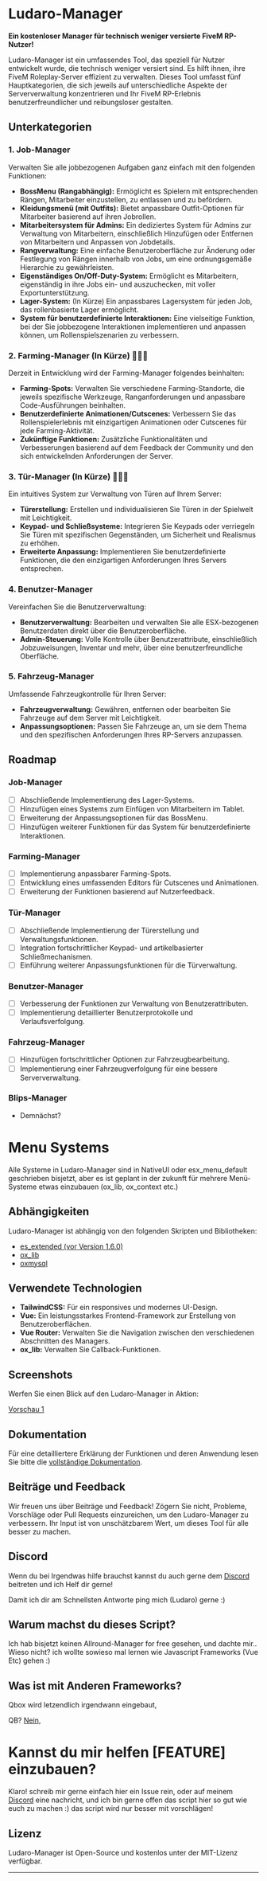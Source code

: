 # Ludaro-Manager

**Ein kostenloser Manager für technisch weniger versierte FiveM RP-Nutzer!**

Ludaro-Manager ist ein umfassendes Tool, das speziell für Nutzer entwickelt wurde, die technisch weniger versiert sind. Es hilft ihnen, ihre FiveM Roleplay-Server effizient zu verwalten. Dieses Tool umfasst fünf Hauptkategorien, die sich jeweils auf unterschiedliche Aspekte der Serververwaltung konzentrieren und Ihr FiveM RP-Erlebnis benutzerfreundlicher und reibungsloser gestalten.

## Unterkategorien

### 1. Job-Manager
Verwalten Sie alle jobbezogenen Aufgaben ganz einfach mit den folgenden Funktionen:
- **BossMenu (Rangabhängig):** Ermöglicht es Spielern mit entsprechenden Rängen, Mitarbeiter einzustellen, zu entlassen und zu befördern.
- **Kleidungsmenü (mit Outfits):** Bietet anpassbare Outfit-Optionen für Mitarbeiter basierend auf ihren Jobrollen.
- **Mitarbeitersystem für Admins:** Ein dediziertes System für Admins zur Verwaltung von Mitarbeitern, einschließlich Hinzufügen oder Entfernen von Mitarbeitern und Anpassen von Jobdetails.
- **Rangverwaltung:** Eine einfache Benutzeroberfläche zur Änderung oder Festlegung von Rängen innerhalb von Jobs, um eine ordnungsgemäße Hierarchie zu gewährleisten.
- **Eigenständiges On/Off-Duty-System:** Ermöglicht es Mitarbeitern, eigenständig in ihre Jobs ein- und auszuchecken, mit voller Exportunterstützung.
- **Lager-System:** (In Kürze) Ein anpassbares Lagersystem für jeden Job, das rollenbasierte Lager ermöglicht.
- **System für benutzerdefinierte Interaktionen:** Eine vielseitige Funktion, bei der Sie jobbezogene Interaktionen implementieren und anpassen können, um Rollenspielszenarien zu verbessern.

### 2. Farming-Manager (In Kürze) 🚧👷‍♀️
Derzeit in Entwicklung wird der Farming-Manager folgendes beinhalten:
- **Farming-Spots:** Verwalten Sie verschiedene Farming-Standorte, die jeweils spezifische Werkzeuge, Ranganforderungen und anpassbare Code-Ausführungen beinhalten.
- **Benutzerdefinierte Animationen/Cutscenes:** Verbessern Sie das Rollenspielerlebnis mit einzigartigen Animationen oder Cutscenes für jede Farming-Aktivität.
- **Zukünftige Funktionen:** Zusätzliche Funktionalitäten und Verbesserungen basierend auf dem Feedback der Community und den sich entwickelnden Anforderungen der Server.

### 3. Tür-Manager (In Kürze) 🚧👷‍♀️
Ein intuitives System zur Verwaltung von Türen auf Ihrem Server:
- **Türerstellung:** Erstellen und individualisieren Sie Türen in der Spielwelt mit Leichtigkeit.
- **Keypad- und Schließsysteme:** Integrieren Sie Keypads oder verriegeln Sie Türen mit spezifischen Gegenständen, um Sicherheit und Realismus zu erhöhen.
- **Erweiterte Anpassung:** Implementieren Sie benutzerdefinierte Funktionen, die den einzigartigen Anforderungen Ihres Servers entsprechen.

### 4. Benutzer-Manager
Vereinfachen Sie die Benutzerverwaltung:
- **Benutzerverwaltung:** Bearbeiten und verwalten Sie alle ESX-bezogenen Benutzerdaten direkt über die Benutzeroberfläche.
- **Admin-Steuerung:** Volle Kontrolle über Benutzerattribute, einschließlich Jobzuweisungen, Inventar und mehr, über eine benutzerfreundliche Oberfläche.

### 5. Fahrzeug-Manager
Umfassende Fahrzeugkontrolle für Ihren Server:
- **Fahrzeugverwaltung:** Gewähren, entfernen oder bearbeiten Sie Fahrzeuge auf dem Server mit Leichtigkeit.
- **Anpassungsoptionen:** Passen Sie Fahrzeuge an, um sie dem Thema und den spezifischen Anforderungen Ihres RP-Servers anzupassen.

## Roadmap

### Job-Manager
- [ ] Abschließende Implementierung des Lager-Systems.
- [ ] Hinzufügen eines Systems zum Einfügen von Mitarbeitern im Tablet.
- [ ] Erweiterung der Anpassungsoptionen für das BossMenu.
- [ ] Hinzufügen weiterer Funktionen für das System für benutzerdefinierte Interaktionen.

### Farming-Manager
- [ ] Implementierung anpassbarer Farming-Spots.
- [ ] Entwicklung eines umfassenden Editors für Cutscenes und Animationen.
- [ ] Erweiterung der Funktionen basierend auf Nutzerfeedback.

### Tür-Manager
- [ ] Abschließende Implementierung der Türerstellung und Verwaltungsfunktionen.
- [ ] Integration fortschrittlicher Keypad- und artikelbasierter Schließmechanismen.
- [ ] Einführung weiterer Anpassungsfunktionen für die Türverwaltung.

### Benutzer-Manager
- [ ] Verbesserung der Funktionen zur Verwaltung von Benutzerattributen.
- [ ] Implementierung detaillierter Benutzerprotokolle und Verlaufsverfolgung.

### Fahrzeug-Manager
- [ ] Hinzufügen fortschrittlicher Optionen zur Fahrzeugbearbeitung.
- [ ] Implementierung einer Fahrzeugverfolgung für eine bessere Serververwaltung.

### Blips-Manager
- Demnächst?

# Menu Systems
Alle Systeme in Ludaro-Manager sind in NativeUI oder esx_menu_default geschrieben bisjetzt, aber es ist geplant in der zukunft für mehrere Menü-Systeme etwas einzubauen (ox_lib, ox_context etc.)


## Abhängigkeiten

Ludaro-Manager ist abhängig von den folgenden Skripten und Bibliotheken:
- [es_extended (vor Version 1.6.0)](https://github.com/esx-framework/esx_core)
- [ox_lib](https://github.com/overextended/ox_lib)
- [oxmysql](https://github.com/overextended/oxmysql)

## Verwendete Technologien

- **TailwindCSS:** Für ein responsives und modernes UI-Design.
- **Vue:** Ein leistungsstarkes Frontend-Framework zur Erstellung von Benutzeroberflächen.
- **Vue Router:** Verwalten Sie die Navigation zwischen den verschiedenen Abschnitten des Managers.
- **ox_lib:** Verwalten Sie Callback-Funktionen.

## Screenshots

Werfen Sie einen Blick auf den Ludaro-Manager in Aktion:

[Vorschau 1](https://github.com/user-attachments/assets/a268e75a-a03c-4e96-b34b-6dbb0c13e590)

## Dokumentation

Für eine detailliertere Erklärung der Funktionen und deren Anwendung lesen Sie bitte die [vollständige Dokumentation](https://github.com/Ludaro1024/ludaro_manager/wiki).

## Beiträge und Feedback

Wir freuen uns über Beiträge und Feedback! Zögern Sie nicht, Probleme, Vorschläge oder Pull Requests einzureichen, um den Ludaro-Manager zu verbessern. Ihr Input ist von unschätzbarem Wert, um dieses Tool für alle besser zu machen.

## Discord

Wenn du bei Irgendwas hilfe brauchst kannst du auch gerne dem [Discord](https://discord.ludaro.de) beitreten und ich Helf dir gerne!

Damit ich dir am Schnellsten Antworte ping mich (Ludaro) gerne :)

## Warum machst du dieses Script?
Ich hab bisjetzt keinen Allround-Manager for free gesehen, und dachte mir.. Wieso nicht? ich wollte sowieso mal lernen wie Javascript Frameworks (Vue Etc) gehen :)

## Was ist mit Anderen Frameworks?
Qbox wird letzendlich irgendwann eingebaut,

QB? [Nein,](https://gist.github.com/mk3ext/82e03ab491ace82427d217785314474d#user-content-fn-10-2aa19ec9cc82ac1effbbf83015c5c71d)

# Kannst du mir helfen [FEATURE] einzubauen?
Klaro! schreib mir gerne einfach hier ein Issue rein, oder auf meinem  [Discord](https://discord.ludaro.de) eine nachricht, und ich bin gerne offen das script hier so gut wie euch zu machen :) das script wird nur besser mit vorschlägen!

## Lizenz

Ludaro-Manager ist Open-Source und kostenlos unter der MIT-Lizenz verfügbar.

---
